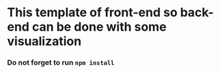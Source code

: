# This template of front-end so back-end can be done with some visualization
### Do not forget to run `npm install`
